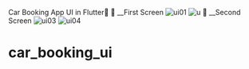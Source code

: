 Car Booking App UI in Flutter💙
🚩 __First Screen
![ui01](https://user-images.githubusercontent.com/70325196/163730034-0a9c5256-992e-494a-ac46-66764e2d69ec.PNG)
![u](https://user-images.githubusercontent.com/70325196/163730046-b7d25d06-5225-4b98-83cc-625a070080c7.PNG)
🚩 __Second Screen
![ui03](https://user-images.githubusercontent.com/70325196/163730091-6ec2d16b-33f5-4e32-a417-d01cdd761336.PNG)
![ui04](https://user-images.githubusercontent.com/70325196/163730094-eb5f63e9-0592-4cb9-b28d-b105805900e0.PNG)


# car_booking_ui

